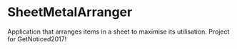 # SheetMetalArranger
Application that arranges items in a sheet to maximise its utilisation. Project for GetNoticed2017!

